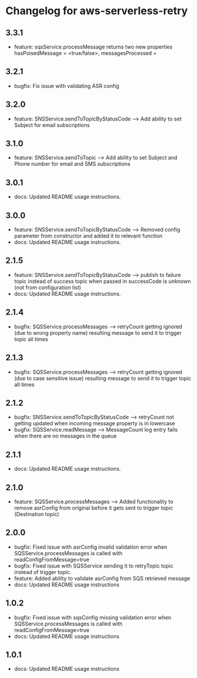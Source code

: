 # Changelog for aws-serverless-retry
<!--LATEST=3.3.1-->
<!--ENTRYINSERT-->

## 3.3.1
* feature: sqsService.processMessage returns two new properties hasPoisedMessage = <true/false>, messagesProcessed = <number> 

## 3.2.1
* bugfix: Fix issue with validating ASR config 

## 3.2.0
* feature: SNSService.sendToTopicByStatusCode --> Add ability to set Subject for email subscriptions

## 3.1.0
* feature: SNSService.sendToTopic --> Add ability to set Subject and Phone number for email and SMS subscriptions

## 3.0.1
* docs: Updated README usage instructions.

## 3.0.0
* feature: SNSService.sendToTopicByStatusCode --> Removed config parameter from constructor and added it to relevant function  
* docs: Updated README usage instructions.

## 2.1.5
* feature: SNSService.sendToTopicByStatusCode --> publish to failure topic instead of success topic when passed in successCode is unknown (not from configuration list) 
* docs: Updated README usage instructions.

## 2.1.4
* bugfix: SQSService.processMessages --> retryCount getting ignored (due to wrong property name) resulting message to send it to trigger topic all times

## 2.1.3
* bugfix: SQSService.processMessages --> retryCount getting ignored (due to case sensitive issue) resulting message to send it to trigger topic all times

## 2.1.2
* bugfix: SNSService.sendToTopicByStatusCode --> retryCount not getting updated when incoming message property is in lowercase
* bugfix: SQSService.readMessage --> MessageCount log entry fails when there are no messages in the queue

## 2.1.1
* docs: Updated README usage instructions.

## 2.1.0
* feature: SQSService.processMessages --> Added functionality to remove asrConfig from original before it gets sent to trigger topic (Destination topic)

## 2.0.0
* bugfix: Fixed issue with asrConfig invalid validation error when SQSService.processMessages is called  with readConfigFromMessage=true
* bugfix: Fixed issue with SQSService sending it to retryTopic topic instead of trigger topic.
* feature: Added ability to validate asrConfig from SQS retrieved message 
* docs: Updated README usage instructions

## 1.0.2
* bugfix: Fixed issue with sqsConfig missing validation error when SQSService.processMessages is called with readConfigFromMessage=true
* docs: Updated README usage instructions 

## 1.0.1
* docs: Updated README usage instructions